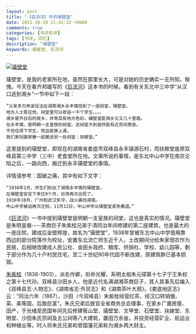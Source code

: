 ```yaml
---
layout: post
title: "《巨流河》中的璜壁堂"
date: 2011-10-20 21:41:32 +0800
comments: true
categories: [书评影评]
tags: [书评, 回忆]
description: "璜壁堂"
keywords: 璜壁堂, 巨流河
---
```


<a href="http://imgur.com/fS1H7aW"><img src="http://i.imgur.com/fS1H7aW.jpg" title="璜壁堂" /></a>

璜壁堂，是我的老家所在地，虽然在那里长大，可是对她的历史确实一无所知，惭愧。今天在看齐邦媛写的《[巨流河](http://book.douban.com/subject/4842446/)》这本书的时候，看到有关东北中三中学“从汉口逃到湘乡”一节中如下一段：

    “父亲多方奔波设法在湖南湘乡永丰镇找到了一座祠堂，璜壁堂。
    地方人士答应他，祠堂里可以收容一千个学生。。。。
    湘乡是齐白石的故乡，非常具有地方色彩。磺壁堂距湘乡又又几十里路。
    在永丰镇，是明朝一支皇族的祠堂。这祠堂大到居然能有近百间房舍。
    不但住得下学生，而且能够上课。
    我们家则跟家眷一起搬进另一处祠堂：扶稼堂。”

<!--more-->

这里提到的璜壁堂，即现在的湖南省娄底市双峰县永丰镇源石村，而扶稼堂是原双峰县第三中学（三中）老食堂所在地。文章所说的事情，是东北中山中学在南京沦陷之后，一路向西，搬迁到永丰璜壁堂的事情。

详情请参考：国破之痛，其中有如下文字：

    “1938年1月，师生们到达了湖南永丰镇的璜壁堂。
    在璜壁堂安定下来仅9个月，动荡再次出现了。
    1938年10月，广州和武汉失守，战火袭向湖南。
    中山中学被迫再次迁校。11月12日，中山中学从璜壁堂紧急撤退。”

《[巨流河](http://book.douban.com/subject/4842446/)》一书中提到璜壁堂是明朝一支皇族的祠堂，这也是真实的情况。璜壁堂是朱明皇裔----茶商巨子朱紫桂兄弟于清同治年间修建的第二座建筑，也是最大的一座庄院，建成后金壁辉煌，故名为“璜壁堂”，1938年曾被东北中山中学借用靠西边的部分院落作为校址，安置东北流亡师生近千人。土改期间分给朱家佃农作为民居，后相继改建成人民公社、金田乡政府、粮库、供销社、学校、幼儿园等，剩于部分作为几十户村民住宅，至二十世纪90年代因不断改建，原建筑群已基本损毁。

[朱紫桂](http://baike.baidu.com/view/3703408.htm?fr=aladdin)（1838-1903），派名作卿，衔命光耀，系明太祖朱元璋第十七子宁王朱权之第十七代孙。双峰县沙田乡人，他是近代名满湖湘茶商巨子，其人其事先后编入《双峰县志·人物志》、《湖南省志·外贸志》和《湖南茶叶大观》。《娄底地区志》云：“同治六年（1867），沙田（今双峰县）朱紫桂经营红茶，经汉口转销俄、英、美等国，后致巨富”。朱氏兄弟后致官全省商务总会理事，在家乡广置房屋、田产，于光绪至民国年间先后修建筱山堂、璜壁堂、文甲堂、石壁堂、扶嫁堂、东明堂、沙田朱氏宗祠及五公祠等八大建筑，置田万余亩，并投资经营矿业、航运业和种植业等。时人将朱氏兄弟和曾国藩兄弟称为湘乡两大财主。
